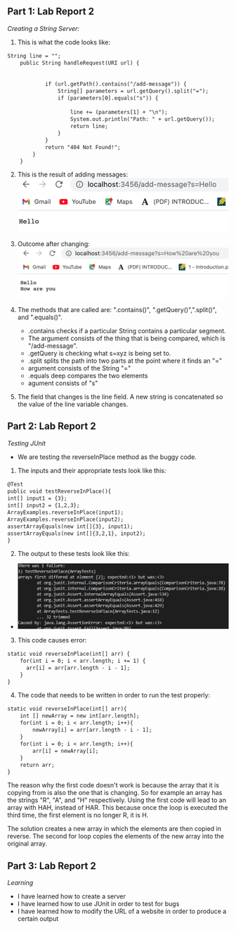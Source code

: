 ## Part 1: Lab Report 2
_Creating a String Server:_ 

1. This is what the code looks like: 
```   
String line = "";
    public String handleRequest(URI url) {


            if (url.getPath().contains("/add-message")) {
                String[] parameters = url.getQuery().split("=");
                if (parameters[0].equals("s")) {

                    line += (parameters[1] + "\n");
                    System.out.println("Path: " + url.getQuery());
                    return line;
                }
            }
            return "404 Not Found!";
        }
    }
 ```
 2. This is the result of adding messages: ![Image](outcome.png) 
 3. Outcome after changing: ![Image](outcome2.png)
 4. The methods that are called are: ".contains()", ".getQuery()",".split()", and ".equals()".
    * .contains checks if a particular String contains a particular segment.
    * The argument consists of the thing that is being compared, which is "/add-message". 
    * .getQuery is checking what s=xyz is being set to.
    * .split splits the path into two parts at the point where it finds an "="
    * argument consists of the String "="
    * .equals deep compares the two elements 
    * agument consists of "s"

5. The field that changes is the line field. A new string is concatenated so the value of the line variable changes.

## Part 2: Lab Report 2
_Testing JUnit_
* We are testing the reverseInPlace method as the buggy code. 

1. The inputs and their appropriate tests look like this:
```
@Test
public void testReverseInPlace(){
int[] input1 = {3};
int[] input2 = {1,2,3};
ArrayExamples.reverseInPlace(input1);
ArrayExamples.reverseInPlace(input2);
assertArrayEquals(new int[]{3}, input1);
assertArrayEquals(new int[]{3,2,1}, input2);
}
```

2. The output to these tests look like this: 
* ![Image](image2.png)

3. This code causes error: 
```
static void reverseInPlace(int[] arr) {
    for(int i = 0; i < arr.length; i += 1) {
      arr[i] = arr[arr.length - i - 1];
    }
}
```
4. The code that needs to be written in order to run the test properly:
```
static void reverseInPlace(int[] arr){
    int [] newArray = new int[arr.length];
    for(int i = 0; i < arr.length; i++){
        newArray[i] = arr[arr.length - i - 1];
    }
    for(int i = 0; i < arr.length; i++){
        arr[i] = newArray[i];
    }
    return arr;
}
```
The reason why the first code doesn't work is because the array 
that it is copying from is also the one that is changing. So for 
example an array has the strings "R", "A", and "H" respectively. 
Using the first code will lead to an array with HAH, instead of HAR.
This because once the loop is executed the third time, the first element 
is no longer R, it is H. 

The solution creates a new array in which the elements are then copied
in reverse. The second for loop copies the elements of the new array 
into the original array. 
## Part 3: Lab Report 2
_Learning_

* I have learned how to create a server
* I have learned how to use JUnit in order to test for bugs
* I have learned how to modify the URL of a website in order to produce a certain output
